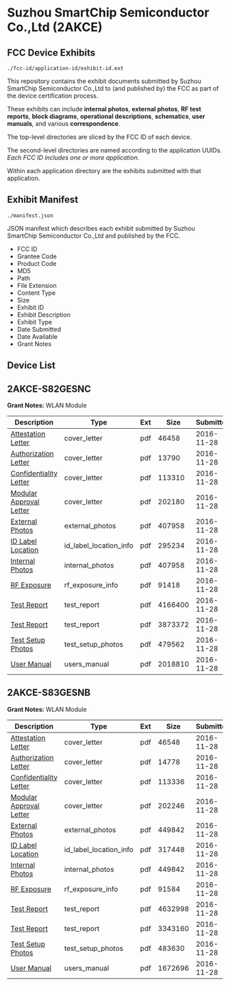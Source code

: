 # Suzhou SmartChip Semiconductor Co.,Ltd (2AKCE)
## FCC Device Exhibits

```
./fcc-id/application-id/exhibit-id.ext
```

This repository contains the exhibit documents submitted by Suzhou SmartChip Semiconductor Co.,Ltd to (and published by) the FCC as part of the device certification process.

These exhibits can include **internal photos**, **external photos**, **RF test reports**, **block diagrams**, **operational descriptions**, **schematics**, **user manuals**, and various **correspondence**.

The top-level directories are sliced by the FCC ID of each device.

The second-level directories are named according to the application UUIDs. *Each FCC ID includes one or more application.*

Within each application directory are the exhibits submitted with that application. 

## Exhibit Manifest

```
./manifest.json
```

JSON manifest which describes each exhibit submitted by Suzhou SmartChip Semiconductor Co.,Ltd and published by the FCC.

- FCC ID
- Grantee Code
- Product Code
- MD5
- Path
- File Extension
- Content Type
- Size
- Exhibit ID
- Exhibit Description
- Exhibit Type
- Date Submitted
- Date Available
- Grant Notes

## Device List
## 2AKCE-S82GESNC
**Grant Notes:** WLAN Module

| Description | Type | Ext | Size | Submitted | Available |
| ----------- | ---- | --- | ---- | --------- | --------- |
| [Attestation Letter](2AKCE-S82GESNC/4cc3d2eda0754f373c7a19ab3acd6292/3209375.pdf) | cover_letter | pdf | 46458 | 2016-11-28 | 2016-11-28 |
| [Authorization Letter](2AKCE-S82GESNC/4cc3d2eda0754f373c7a19ab3acd6292/3209376.pdf) | cover_letter | pdf | 13790 | 2016-11-28 | 2016-11-28 |
| [Confidentiality Letter](2AKCE-S82GESNC/4cc3d2eda0754f373c7a19ab3acd6292/3209377.pdf) | cover_letter | pdf | 113310 | 2016-11-28 | 2016-11-28 |
| [Modular Approval Letter](2AKCE-S82GESNC/4cc3d2eda0754f373c7a19ab3acd6292/3209379.pdf) | cover_letter | pdf | 202180 | 2016-11-28 | 2016-11-28 |
| [External Photos](2AKCE-S82GESNC/4cc3d2eda0754f373c7a19ab3acd6292/3209373.pdf) | external_photos | pdf | 407958 | 2016-11-28 | 2016-11-28 |
| [ID Label Location](2AKCE-S82GESNC/4cc3d2eda0754f373c7a19ab3acd6292/3209378.pdf) | id_label_location_info | pdf | 295234 | 2016-11-28 | 2016-11-28 |
| [Internal Photos](2AKCE-S82GESNC/4cc3d2eda0754f373c7a19ab3acd6292/3209373.pdf) | internal_photos | pdf | 407958 | 2016-11-28 | 2016-11-28 |
| [RF Exposure](2AKCE-S82GESNC/4cc3d2eda0754f373c7a19ab3acd6292/3209372.pdf) | rf_exposure_info | pdf | 91418 | 2016-11-28 | 2016-11-28 |
| [Test Report](2AKCE-S82GESNC/4cc3d2eda0754f373c7a19ab3acd6292/3209370.pdf) | test_report | pdf | 4166400 | 2016-11-28 | 2016-11-28 |
| [Test Report](2AKCE-S82GESNC/4cc3d2eda0754f373c7a19ab3acd6292/3209371.pdf) | test_report | pdf | 3873372 | 2016-11-28 | 2016-11-28 |
| [Test Setup Photos](2AKCE-S82GESNC/4cc3d2eda0754f373c7a19ab3acd6292/3209393.pdf) | test_setup_photos | pdf | 479562 | 2016-11-28 | 2016-11-28 |
| [User Manual](2AKCE-S82GESNC/4cc3d2eda0754f373c7a19ab3acd6292/3209392.pdf) | users_manual | pdf | 2018810 | 2016-11-28 | 2016-11-28 |
## 2AKCE-S83GESNB
**Grant Notes:** WLAN Module

| Description | Type | Ext | Size | Submitted | Available |
| ----------- | ---- | --- | ---- | --------- | --------- |
| [Attestation Letter](2AKCE-S83GESNB/361bed249a2fe6d4f26ce4484738ba93/3209300.pdf) | cover_letter | pdf | 46548 | 2016-11-28 | 2016-11-28 |
| [Authorization Letter](2AKCE-S83GESNB/361bed249a2fe6d4f26ce4484738ba93/3209301.pdf) | cover_letter | pdf | 14778 | 2016-11-28 | 2016-11-28 |
| [Confidentiality Letter](2AKCE-S83GESNB/361bed249a2fe6d4f26ce4484738ba93/3209302.pdf) | cover_letter | pdf | 113336 | 2016-11-28 | 2016-11-28 |
| [Modular Approval Letter](2AKCE-S83GESNB/361bed249a2fe6d4f26ce4484738ba93/3209304.pdf) | cover_letter | pdf | 202246 | 2016-11-28 | 2016-11-28 |
| [External Photos](2AKCE-S83GESNB/361bed249a2fe6d4f26ce4484738ba93/3209299.pdf) | external_photos | pdf | 449842 | 2016-11-28 | 2016-11-28 |
| [ID Label Location](2AKCE-S83GESNB/361bed249a2fe6d4f26ce4484738ba93/3209303.pdf) | id_label_location_info | pdf | 317448 | 2016-11-28 | 2016-11-28 |
| [Internal Photos](2AKCE-S83GESNB/361bed249a2fe6d4f26ce4484738ba93/3209299.pdf) | internal_photos | pdf | 449842 | 2016-11-28 | 2016-11-28 |
| [RF Exposure](2AKCE-S83GESNB/361bed249a2fe6d4f26ce4484738ba93/3209297.pdf) | rf_exposure_info | pdf | 91584 | 2016-11-28 | 2016-11-28 |
| [Test Report](2AKCE-S83GESNB/361bed249a2fe6d4f26ce4484738ba93/3209295.pdf) | test_report | pdf | 4632998 | 2016-11-28 | 2016-11-28 |
| [Test Report](2AKCE-S83GESNB/361bed249a2fe6d4f26ce4484738ba93/3209296.pdf) | test_report | pdf | 3343160 | 2016-11-28 | 2016-11-28 |
| [Test Setup Photos](2AKCE-S83GESNB/361bed249a2fe6d4f26ce4484738ba93/3209306.pdf) | test_setup_photos | pdf | 483630 | 2016-11-28 | 2016-11-28 |
| [User Manual](2AKCE-S83GESNB/361bed249a2fe6d4f26ce4484738ba93/3209305.pdf) | users_manual | pdf | 1672696 | 2016-11-28 | 2016-11-28 |
